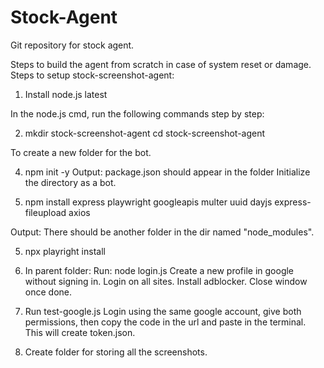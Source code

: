 # Stock-Agent
Git repository for stock agent.

Steps to build the agent from scratch in case of system reset or damage.
Steps to setup stock-screenshot-agent:

1. Install node.js latest

In the node.js cmd, run the following commands step by step:

2. mkdir stock-screenshot-agent
   cd stock-screenshot-agent
   
To create a new folder for the bot.

4. npm init -y
Output: package.json should appear in the folder
Initialize the directory as a bot.

6. npm install express playwright googleapis multer uuid dayjs express-fileupload axios

Output: There should be another folder in the dir named "node_modules".

5. npx playright install

6. In parent folder:
Run: node login.js
Create a new profile in google without signing in.
Login on all sites. Install adblocker. Close window once done.

8. Run test-google.js
Login using the same google account, give both permissions, then copy the code in the url and paste in the terminal. This will create token.json.

10. Create folder for storing all the screenshots.
